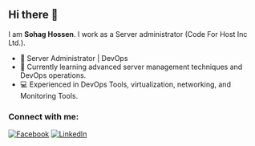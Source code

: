## Hi there 👋
I am **Sohag Hossen**. I work as a Server administrator (Code For Host Inc Ltd.).


- 🔧 Server Administrator | DevOps
- 🌱 Currently learning advanced server management techniques and DevOps operations.
- 💻 Experienced in DevOps Tools, virtualization, networking, and Monitoring Tools.

### Connect with me:
[![Facebook](https://img.shields.io/badge/Facebook-1877F2?logo=facebook&logoColor=white)](https://www.facebook.com/shuhagsr)
[![LinkedIn](https://img.shields.io/badge/LinkedIn-blue?logo=linkedin)](https://www.linkedin.com/in/sohag-hossen041098/)

<!--
### My Tech Stack:
![Linux](https://img.shields.io/badge/Linux-FCC624?logo=linux&logoColor=black)
![KVM](https://img.shields.io/badge/KVM-green)
![Nginx](https://img.shields.io/badge/Nginx-blue)

-->
